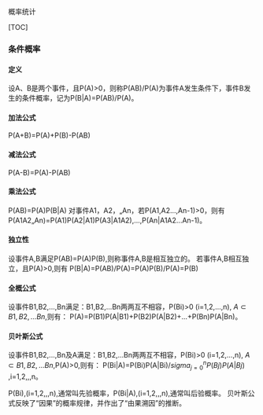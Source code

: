 概率统计

[TOC]

### 条件概率

#### 定义
设A、B是两个事件，且P(A)>0，则称P(AB)/P(A)为事件A发生条件下，事件B发生的条件概率，记为P(B|A)=P(AB)/P(A)。
#### 加法公式
P(A+B)=P(A)+P(B)-P(AB)

#### 减法公式
P(A-B)=P(A)-P(AB)

#### 乘法公式
P(AB)=P(A)P(B|A)
对事件A1，A2，„An，若P(A1,A2...,An-1)>0，则有P(A1A2„An)=P(A1)P(A2|A1)P(A3|A1A2),...,P(An|A1A2...An-1)。

#### 独立性
设事件A,B满足P(AB)=P(A)P(B),则称事件A,B是相互独立的。
若事件A,B相互独立，且P(A)>0,则有
P(B|A)=P(AB)/P(A)=P(A)P(B)/P(A)=P(B)

#### 全概公式
设事件B1,B2,...,Bn满足：B1,B2,...Bn两两互不相容，P(Bi)>0 (i=1,2,...,n), $A\subset  {B1,B2,...Bn}$,则有：
P(A)=P(B1)P(A|B1)+P(B2)P(A|B2)+...+P(Bn)P(A|Bn)。

#### 贝叶斯公式
设事件B1,B2,...,Bn及A满足：B1,B2,...Bn两两互不相容，P(Bi)>0 (i=1,2,...,n), $A\subset {B1,B2,...Bn}$,P(A)>0,则有：
P(Bi|A)=P(Bi)P(A|Bi)/$sigma_{j=0}^n P(Bj)P(A|Bj)$ ,i=1,2,,,n。

P(Bi),(i=1,2,,,n),通常叫先验概率，P(Bi|A),(i=1,2,,,n),通常叫后验概率。
贝叶斯公式反映了“因果”的概率规律，并作出了“由果溯因”的推断。

